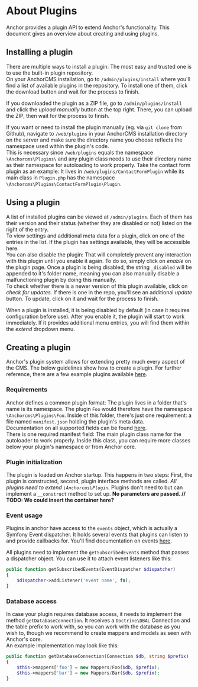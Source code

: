# About Plugins
Anchor provides a plugin API to extend Anchor's functionality. This document gives an overview about creating and using plugins.

## Installing a plugin
There are multiple ways to install a plugin: The most easy and trusted one is to use the built-in plugin repository.  
On your AnchorCMS installation, go to `/admin/plugins/install` where you'll find a list of available plugins in the repository. To install one of them, click the download button and wait for the process to finish.  

If you downloaded the plugin as a ZIP file, go to `/admin/plugins/install` and click the *upload manually* button at the top right. There, you can upload the ZIP, then wait for the process to finish.

If you want or need to install the plugin manually (eg. via `git clone` from Github), navigate to `/web/plugins` in your AnchorCMS installation directory on the server and make sure the directory name you choose reflects the namespace used within the plugin's code.  
This is necessary since `/web/plugins` equals the namespace `\Anchorcms\Plugins\` and any plugin class needs to use their directory name as their namespace for autoloading to work properly. Take the contact form plugin as an example: It lives in `/web/plugins/ContactFormPlugin` while its main class in `Plugin.php` has the namespace `\Anchorcms\Plugins\ContactFormPlugin\Plugin`.

## Using a plugin
A list of installed plugins can be viewed at `/admin/plugins`. Each of them has their version and their status (whether they are disabled or not) listed on the right of the entry.  
To view settings and additional meta data for a plugin, click on one of the entries in the list. If the plugin has settings available, they will be accessible here.  
You can also disable the plugin: That will completely prevent any interaction with this plugin until you enable it again. To do so, simply click on *enable* on the plugin page. Once a plugin is being disabled, the string `_disabled` will be appended to it's folder name, meaning you can also manually disable a malfunctioning plugin by doing this manually.  
To check whether there is a newer version of this plugin available, click on *check for updates*. If there is one in the repo, you'll see an additional *update* button. To update, click on it and wait for the process to finish.

When a plugin is installed, it is being disabled by default (in case it requires configuration before use). After you enable it, the plugin will start to work immediately. If it provides additional menu entries, you will find them within the *extend* dropdown menu.

## Creating a plugin
Anchor's plugin system allows for extending pretty much every aspect of the CMS.  The below guidelines show how to create a plugin. For further reference, there are a few example plugins available [here](examples/index.md).

### Requirements
Anchor defines a common plugin format: The plugin lives in a folder that's name is its namespace. The plugin `Foo` would therefore have the namespace `\Anchorcms\Plugins\Foo`. Inside of this folder, there's just one requirement: a file named `manifest.json` holding the plugin's meta data.  
Documentation on all supported fields can be found [here](manifest/index.md).  
There is one required manifest field: The main plugin class name for the autoloader to work properly. Inside this class, you can require more classes below your plugin's namespace or from Anchor core.

### Plugin initialization
The plugin is loaded on Anchor startup. This happens in two steps: First, the plugin is constructed, second, plugin interface methods are called. *All plugins need to extend `\Anchorcms\Plugin`.* Plugins don't need to but can implement a `__construct` method to set up. **No parameters are passed. // TODO: We could insert the container here?**  

### Event usage
Plugins in anchor have access to the `events` object, which is actually a Symfony Event dispatcher. It holds several events that plugins can listen to and provide callbacks for. You'll find documentation on events [here](events/index.md).

All plugins need to implement the `getSubscribedEvents` method that passes a dispatcher object. You can use it to attach event listeners like this:

````php
public function getSubscribedEvents(EventDispatcher $dispatcher)
{
    $dispatcher->addListener('event name', fn);
}
````

### Database access
In case your plugin requires database access, it needs to implement the method `getDatabaseConnection`. It receives a `Doctrine\DBAL` Connection and the table prefix to work with, so you can work with the database as you wish to, though we recommend to create mappers and models as seen with Anchor's core.  
An example implementation may look like this:

````php
public function getDatabaseConnection(Connection $db, string $prefix)
{
    $this->mappers['foo'] = new Mappers/Foo($db, $prefix);
    $this->mappers['bar'] = new Mappers/Bar($db, $prefix);
}
````
